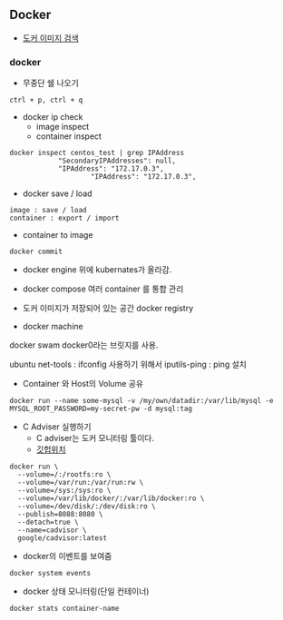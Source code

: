 ## Docker

- [도커 이미지 검색](hub.docker.com)

### docker

- 무중단 쉘 나오기 

```
ctrl + p, ctrl + q
```

- docker ip check
  - image inspect
  - container inspect

```shell
docker inspect centos_test | grep IPAddress
            "SecondaryIPAddresses": null,
            "IPAddress": "172.17.0.3",
                    "IPAddress": "172.17.0.3",
```

- docker save / load

```
image : save / load
container : export / import
```

- container to image

```
docker commit
```

- docker engine 위에 kubernates가 올라감.

- docker compose 여러 container 를 통합 관리

- 도커 이미지가 저장되어 있는 공간 docker registry
- docker machine

docker swam
docker0라는 브릿지를 사용.

ubuntu
net-tools : ifconfig 사용하기 위해서
iputils-ping : ping 설치

- Container 와 Host의 Volume 공유

```shell
docker run --name some-mysql -v /my/own/datadir:/var/lib/mysql -e MYSQL_ROOT_PASSWORD=my-secret-pw -d mysql:tag
```

- C Adviser 실행하기
  - C adviser는 도커 모니터링 툴이다.
  - [깃헙위치](https://github.com/google/cadvisor)

```shell
docker run \
  --volume=/:/rootfs:ro \
  --volume=/var/run:/var/run:rw \
  --volume=/sys:/sys:ro \
  --volume=/var/lib/docker/:/var/lib/docker:ro \
  --volume=/dev/disk/:/dev/disk:ro \
  --publish=8088:8080 \
  --detach=true \
  --name=cadvisor \
  google/cadvisor:latest
```

- docker의 이벤트를 보여줌

```shell
docker system events
```

- docker 상태 모니터링(단일 컨테이너)

```shell
docker stats container-name
```

